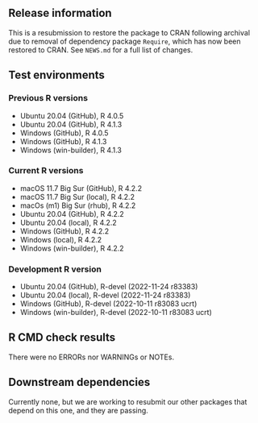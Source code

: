 ## Release information

This is a resubmission to restore the package to CRAN following archival due to removal of dependency package `Require`, which has now been restored to CRAN.
See `NEWS.md` for a full list of changes.

## Test environments

### Previous R versions
* Ubuntu 20.04                 (GitHub), R 4.0.5
* Ubuntu 20.04                 (GitHub), R 4.1.3
* Windows                      (GitHub), R 4.0.5
* Windows                      (GitHub), R 4.1.3
* Windows                 (win-builder), R 4.1.3

### Current R versions
* macOS 11.7 Big Sur           (GitHub), R 4.2.2
* macOS 11.7 Big Sur            (local), R 4.2.2
* macOs (m1) Big Sur             (rhub), R 4.2.2
* Ubuntu 20.04                 (GitHub), R 4.2.2
* Ubuntu 20.04                  (local), R 4.2.2
* Windows                      (GitHub), R 4.2.2
* Windows                       (local), R 4.2.2
* Windows                 (win-builder), R 4.2.2

### Development R version
* Ubuntu 20.04                 (GitHub), R-devel (2022-11-24 r83383)
* Ubuntu 20.04                  (local), R-devel (2022-11-24 r83383)
* Windows                      (GitHub), R-devel (2022-10-11 r83083 ucrt)
* Windows                 (win-builder), R-devel (2022-10-11 r83083 ucrt)

## R CMD check results

There were no ERRORs nor WARNINGs or NOTEs.

## Downstream dependencies

Currently none, but we are working to resubmit our other packages that depend on this one, and they are passing.
